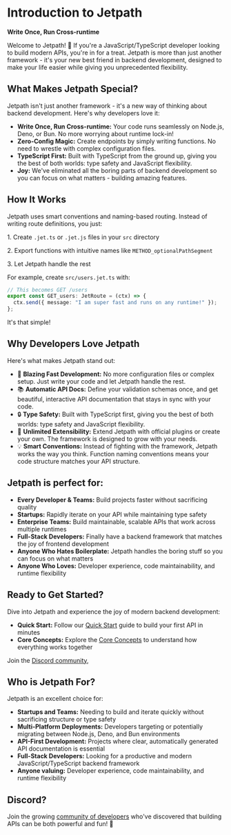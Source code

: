 <docmach type="wrapper" file="docs/fragments/docs.html" replacement="content">
 
# Introduction to Jetpath

**Write Once, Run Cross-runtime**

Welcome to Jetpath! 🚀 If you're a JavaScript/TypeScript developer looking to build modern APIs, you're in for a treat. Jetpath is more than just another framework - it's your new best friend in backend development, designed to make your life easier while giving you unprecedented flexibility.

## What Makes Jetpath Special?

Jetpath isn't just another framework - it's a new way of thinking about backend development. Here's why developers love it:

- **Write Once, Run Cross-runtime:** Your code runs seamlessly on Node.js, Deno, or Bun. No more worrying about runtime lock-in!
- **Zero-Config Magic:** Create endpoints by simply writing functions. No need to wrestle with complex configuration files.
- **TypeScript First:** Built with TypeScript from the ground up, giving you the best of both worlds: type safety and JavaScript flexibility.
- **Joy:** We've eliminated all the boring parts of backend development so you can focus on what matters - building amazing features.

## How It Works

Jetpath uses smart conventions and naming-based routing. Instead of writing route definitions, you just:

1\. Create `.jet.ts` or `.jet.js` files in your `src` directory

2\. Export functions with intuitive names like `METHOD_optionalPathSegment`

3\. Let Jetpath handle the rest

For example, create `src/users.jet.ts` with:
```typescript
// This becomes GET /users
export const GET_users: JetRoute = (ctx) => {
  ctx.send({ message: "I am super fast and runs on any runtime!" });
};
```

It's that simple!

## Why Developers Love Jetpath

Here's what makes Jetpath stand out:

- 🚀 **Blazing Fast Development:** No more configuration files or complex setup. Just write your code and let Jetpath handle the rest.
- 📚 **Automatic API Docs:** Define your validation schemas once, and get beautiful, interactive API documentation that stays in sync with your code.
- 🔒 **Type Safety:** Built with TypeScript first, giving you the best of both worlds: type safety and JavaScript flexibility.
- 🧩 **Unlimited Extensibility:** Extend Jetpath with official plugins or create your own. The framework is designed to grow with your needs.
- 💡 **Smart Conventions:** Instead of fighting with the framework, Jetpath works the way you think. Function naming conventions means your code structure matches your API structure.

## Jetpath is perfect for:

- **Every Developer & Teams:** Build projects faster without sacrificing quality
- **Startups:** Rapidly iterate on your API while maintaining type safety
- **Enterprise Teams:** Build maintainable, scalable APIs that work across multiple runtimes
- **Full-Stack Developers:** Finally have a backend framework that matches the joy of frontend development
- **Anyone Who Hates Boilerplate:** Jetpath handles the boring stuff so you can focus on what matters
- **Anyone Who Loves:** Developer experience, code maintainability, and runtime flexibility

## Ready to Get Started?

Dive into Jetpath and experience the joy of modern backend development:

- **Quick Start:** Follow our [Quick Start](./quickstart.html) guide to build your first API in minutes
- **Core Concepts:** Explore the [Core Concepts](./routing.html) to understand how everything works together

Join the [Discord community](https://discord.codedynasty.dev),


## Who is Jetpath For?

Jetpath is an excellent choice for:

- **Startups and Teams:** Needing to build and iterate quickly without sacrificing structure or type safety
- **Multi-Platform Deployments:** Developers targeting or potentially migrating between Node.js, Deno, and Bun environments
- **API-First Development:** Projects where clear, automatically generated API documentation is essential
- **Full-Stack Developers:** Looking for a productive and modern JavaScript/TypeScript backend framework
- **Anyone valuing:** Developer experience, code maintainability, and runtime flexibility

## Discord?

Join the growing [community of developers](https://discord.codedynasty.dev) who've discovered that building APIs can be both powerful and fun! 🚀

</docmach>



